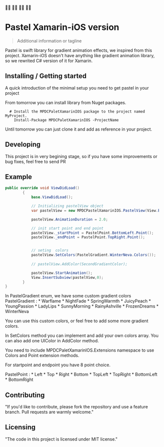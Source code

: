 🚀🚀
🚀🚀
🚀🚀
🚀🚀

# Pastel Xamarin-iOS version
> Additional information or tagline

Pastel is swift library for gradient animation effects, we inspired from this project.
Xamarin-iOS doesn't have anything like gradient animation library, so we rewrited C# version of it for Xamarin.

## Installing / Getting started

A quick introduction of the minimal setup you need to get pastel in your project

From tomorrow you can install library from Nuget packages.

```
  # Install the MPDCPaletXamarinIOS package to the project named MyProject.
    Install-Package MPDCPaletXamarinIOS -ProjectName 
```

Until tomorrow you can just clone it and add as reference in your project.

## Developing

This project is in very begining stage, so if you have some improvements or bug fixes, feel free to send PR


## Example

```C#
public override void ViewDidLoad()
        {
            base.ViewDidLoad();

            // Initializing pastelView object
            var pastelView = new MPDCPastelXamarinIOS.PastelView(View.Bounds);

            pastelView.AnimationDuration = 2.0;

            // init start point and end point
            pastelView._startPoint = PastelPoint.BottomLeft.Point();
            pastelView._endPoint = PastelPoint.TopRight.Point();


            // seting  colors
            pastelView.SetColors(PastelGradient.WinterNeva.Colors());
            
            // pastelView.AddColor(SecondGradientColor); 

            pastelView.StartAnimation();
            View.InsertSubview(pastelView,0);
        }
}
```
In PastelGradient enum,  we have some custom gradient colors 
 PastelGradient : * Warflame
                  * NightFade
                  * SpringWarmth
                  * JuicyPeach
                  * YoungPassion
                  * LadyLips
                  * SunnyMorning
                  * RainyAshville
                  * FrozenDreams
                  * WinterNeva
                 
You can use this custom colors, or feel free to add some more gradient colors.

In SetColors method you can implement and add your own colors array.
You can also add one UIColor in AddColor method.

You need to include MPDCPaletXamarinIOS.Extensions namespace to use Colors and Point extension methods.

For startpoint and endpoint you have 8 point choice.

PastelPoint : * Left
              * Top
              * Right
              * Bottom
              * TopLeft
              * TopRight
              * BottomLeft
              * BottomRight

## Contributing

"If you'd like to contribute, please fork the repository and use a feature
branch. Pull requests are warmly welcome."


## Licensing

"The code in this project is licensed under MIT license."
